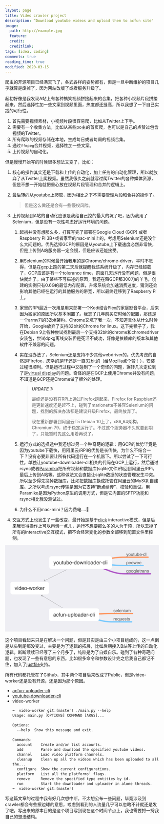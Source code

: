 ```yaml
---
layout: page
title: Video crawler project
description: “Download youtube videos and upload them to acfun site"
image:
  path: http://example.jpg
  feature: 
  credit: 
  creditlink: 
tags: [idea, coding]
comments: true
reading_time: true
modified: 2020-03-15
---
```




爬虫的开源项目已经满天飞了，各式各样的姿势都有，但是一旦中断维护的项目几乎就算是废掉了，因为网站改版了或者服务升级了。

起初好像是我发现A站上有各种搞笑视频拼接起来的合集，把各种小视频片段拼接起来，然后选择性加一些文案到视频里面，热度都还挺高，所以我想了一下自己实践的可行性。

1. 首先需要视频素材，小视频片段很容易爬，比如从Twitter上下手。
2. 需要有一个收集方法，比如从某些po主的首页爬，也可以是自己的点赞过包含视频的Twitter。
3. 所有爬取的视频存储在本地，生成每日或者每周的视频合集。
4. 通过`ffmpeg`合并视频，选择性加一些文案。
5. 上传视频的自动化。

但是慢慢开始写的时候很多想法又变了，比如：

1. 核心的操作其实还是下载和上传的自动化，加上任务的自动化管理，所以就放弃了从Twitter上爬视频。虽然我很久之前就写过爬Twitter的各种媒体资源，但是不想一开始就把重心放在视频片段管理和合并的逻辑上。

2. 最后转向从youtube上爬取，因为相比之下不需要管理片段和合并的操作了。

   > 但是这么做还是会有一些侵权风险。

3. 上传视频到A站的自动化应该是我给自己挖的最大的坑了吧，因为我用了Selenium，但是没有一次性考虑好运行环境的问题。

   1. 起初并没有想那么多，打算写完了部署在Google Cloud (GCP) 或者Raspberry Pi 3B+或者家里的mac-mini上的，考虑用Selenium还是没什么大问题的。优先选择GCP的原因是从youtube上下载速度必然非常快，但是上传到A站服务器一定会慢，但是应该还能接受。

   2. 用Selenium的时候最开始我用的是Chrome/chrome-driver，平时不觉得，但是在gcp上跑的第二天后就提醒我该系统升级了，内存已经超载了，GCP应该是有一个tolerance time，前面几天运行没有问题，但是很快就炸了。由于某些不可描述的原因，我还在薅GCP那300刀的羊毛，创建的实例只有0.6G的最低内存配置，升级系统会加速消费速度，猜测还会影响其他已经在运行的其他服务的带宽，所以最终迁移到了Raspberry Pi上。

   3. 家里的RPi最近一次用是用来部署一个Kodi结合Plex的家庭影音平台，后来因为搬家的原因所以基本闲置了。我忘了几年前买它时候的配置，那还是一个armv7l的32bit架构。Chrome又坑了我一次，不知道具体从什么时候开始，Google放弃了支持32bit的Chrome for linux。这下完犊子了，我在Debian 9上各种尝试找到最后一个支持32bit的chrome和chromedriver安装包，尝试dpkg离线安装但是死活不成功，好像是依赖库的版本和其他软件不兼容的问题。

   4. 实在没办法了，Selenium还是支持不少其他webdriver的，优先考虑的自然是Firefox，庆幸的是FF还是一直32bit的（给Mozilla点个赞！），安装过程很顺利。但是运行过程中又碰到了一个奇怪的问题，辗转几次定位到了是[virtual display](https://pypi.org/project/PyVirtualDisplay/)的问题。奇怪的是在GCP上使用Chrome并没有问题，不知道是GCP还是Chrome做了额外的处理。

      > ***UPDATE 1:***
      >
      > 最终还是没有在RPi上通过Firefox跑起来，Firefox for Raspbian还是更新速度还是赶不上，碰到了marionette不兼容Selenium的问题，找到的解决办法都是建议升级Firefox，最终放弃了。
      >
      > 现在重新部署到阿里云T5 Debian 10上了，x86_64架构，Chromium 79，终于稳定运行了。不过这个服务器不久就要到期了，只能暂时先这么用着再说了。

   5. 运行方式的选择途中我还想过另一个种奇葩的逻辑：用GCP的优势毕竟是因为youtube下载快，用阿里云/RPi的优势是长传快，为什么不结合一下？没有必要非要让所有代码运行在一个机器下。所以尝试了一下可行性，单独让youtube-downloader-cli相关的代码在GCP上运行，然后通过rsync或者[Paramiko](http://www.paramiko.org/)把所有视频和数据库(sqlite文件)传回到阿里云/RPi，最后上传到A站等。这种做法又会直接让sqlite数据的状态管理发生冲突。所以至少得先换掉数据库，比如把数据库换成托管在阿里云的MySQL自建库。之所以考虑rsync传输是因为它支持“断点续传”，校验和重试。用Paramiko是因为Python原生的调用方式，但是它内置的SFTP功能和rsync相比我没测试过。

   6. 为什么不用mac-mini？因为费电….🤣

4. 交互方式上也发生了一些改变，最开始是基于[click](https://click.palletsprojects.com/) interactive模式，但是后来我觉得操作上可以再懒一点儿，运行不想要那么多的人为干预，所以去掉了所有的interactive交互模式，把不会经常变化的参数全部移到配置文件里控制。



![video-worker-structure](/images/inline/video-worker-structure.png)

这个项目看起来只是在解决一个问题，但是其实是由三个小项目组成的，这一点倒是从头到尾都没变过，主要是为了逻辑的拓展，比如后期接入B站等上传的自动化逻辑。断断续续已经写了三个月多了，纯粹是为了自娱自乐。碰到了各种奇葩问题，也发现了一些有意思的东西。比如很多命令和参数设计完之后我自己都记不住，加入了[justfile](https://github.com/casey/just)支持。

所有代码都托管在了Github，其中两个项目后来改成了Public，但是video-worker还是没有开源，还是因为那个原因。

* [acfun-uploader-cli](https://github.com/python-cli/acfun-uploader-cli)
* [youtube-downloader-cli](https://github.com/python-cli/youtube-downloader-cli)
* video-worker
  ```
  ➜  video-worker git:(master) ./main.py --help
  Usage: main.py [OPTIONS] COMMAND [ARGS]...

  Options:
    --help  Show this message and exit.

  Commands:
    account    Create and/or list accounts.
    add        Parse and download the specified youtube videos.
    channel    Load video platform channels.
    cleanup    Clean up all the videos which has been uploaded to all the...
    configure  Show the current configurations.
    platform   List all the platforms' flags.
    remove     Remove the specified type entities by id.
    run        Start the downloader and uploader in alone threads.
  ➜  video-worker git:(master) 
  ```



写这篇文章的过程中我有好几次想中断，不太想公布一些问题，毕竟涉及到crawler都会有些擦边球的意思，考虑到看到的人流量几乎可以忽略不计就还是发了吧。写出来的原本目的是这个项目写到现在这个时间节点上，我也需要捋一捋我自己的想法结构。

